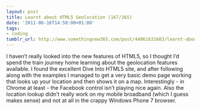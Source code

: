```yaml
---
layout: post
title: Learnt about HTML5 Geolocation (167/365)
date: '2011-06-16T14:50:00+01:00'
tags:
- coding
tumblr_url: http://www.somethingnew365.com/post/44061631603/learnt-about-html5-geolocation-167365
---
```

I haven’t really looked into the new features of HTML5, so I thought I’d spend the train journey home learning about the geolocation features available.
I found the excellent Dive Into HTML5 site, and after following along with the examples I managed to get a very basic demo page working that looks up your location and then shows it on a map.
Interestingly - in Chrome at least - the Facebook control isn’t playing nice again. Also the location lookup didn’t really work on my mobile broadband (which I guess makes sense) and not at all in the crappy Windows Phone 7 browser.

